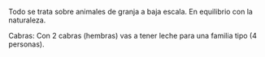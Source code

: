 Todo se trata sobre animales de granja a baja escala.
En equilibrio con la naturaleza.

Cabras: Con 2 cabras (hembras) vas a tener leche para una familia tipo (4 personas).
